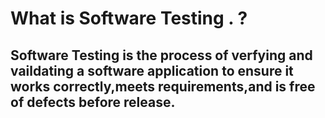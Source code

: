 # What is Software Testing . ?

## Software Testing is the process of verfying and vaildating a software application to ensure it works correctly,meets requirements,and is free of defects before release.
